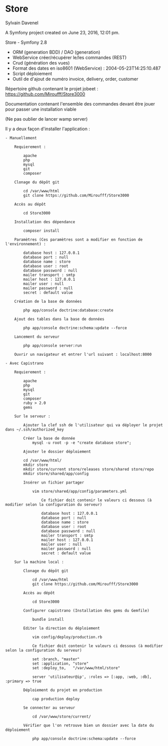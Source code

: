 Store
=====

Sylvain Davenel

A Symfony project created on June 23, 2016, 12:01 pm.

Store - Symfony 2.8

- ORM (generation BDD) / DAO (generation)
- WebService créer/récupérer le/les commandes (REST)
- Crud (génération des vues)
- Format des dates en iso8601 (WebService) : 2004-05-23T14:25:10.487
- Script déploiement
- Outil de d'ajout de numéro invoice, delivery, order, customer

Répertoire github contenant le projet jobeet : https://github.com/Miroufff/Store3000

Documentation contenant l'ensemble des commandes devant être jouer pour passer une installation viable

(Ne pas oublier de lancer wamp server)

Il y a deux façon d'installer l'application :

    - Manuellement

        Requierement :

            apache
            php
            mysql
            git
            composer

        Clonage du dépôt git

            cd /var/www/html
            git clone https://github.com/Miroufff/Store3000

        Accès au dépôt

            cd Store3000

        Installation des dépendance

            composer install

        Paramètres (Ces paramètres sont a modifier en fonction de l'environnement) :

            database host : 127.0.0.1
            database port : null
            database name : store
            database user : root
            database password : null
            mailer transport : smtp
            mailer host : 127.0.0.1
            mailer user : null
            mailer password : null
            secret : default value

        Création de la base de données

            php app/console doctrine:database:create

        Ajout des tables dans la base de données

            php app/console doctrine:schema:update --force

        Lancement du serveur

            php app/console server:run

        Ouvrir un navigateur et entrer l'url suivant : localhost:8000

    - Avec Capistrano

        Requierement :

            apache
            php
            mysql
            git
            composer
            ruby > 2.0
            gems

        Sur le serveur :

            Ajouter la clef ssh de l'utilisateur qui va déployer le projet dans ~/.ssh/authorized_key

            Créer la base de donnée
                mysql -u root -p -e "create database store"; 

            Ajouter le dossier déploiement

            cd /var/www/html/
            mkdir store
            mkdir store/current store/releases store/shared store/repo
            mkdir store/shared/app/config

            Insérer un fichier partager

                vim store/shared/app/config/parameters.yml

                    Ce fichier doit contenir le valeurs ci dessous (à modifier selon la configuration du serveur)

                    database host : 127.0.0.1
                    database port : null
                    database name : store
                    database user : root
                    database password : null
                    mailer transport : smtp
                    mailer host : 127.0.0.1
                    mailer user : null
                    mailer password : null
                    secret : default value

        Sur la machine local :

            Clonage du dépôt git

                cd /var/www/html
                git clone https://github.com/Miroufff/Store3000

            Accès au dépôt

                cd Store3000

            Configurer capistrano (Installation des gems du Gemfile)

                bundle install

            Editer la direction du déploiement

                vim config/deploy/production.rb

                Ce fichier doit contenir le valeurs ci dessous (à modifier selon la configuration du serveur)

                set :branch, "master"
                set :application, "store"
                set :deploy_to,   "/var/www/html/store"

                server 'utilisateur@ip', :roles => [:app, :web, :db], :primary => true

            Déploiement du projet en production

                cap production deploy

            Se connecter au serveur
                
                cd /var/www/store/current/
                
            Vérifier que l'on retrouve bien un dossier avec la date du déploiement
            
                php app/console doctrine:schema:update --force
